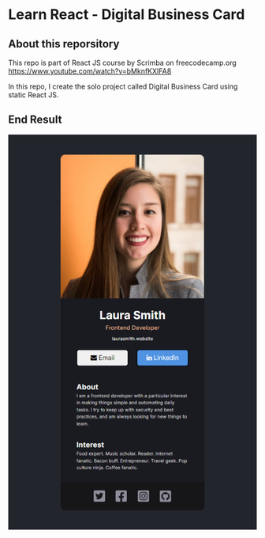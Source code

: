 # Learn React - Digital Business Card

## About this reporsitory

This repo is part of React JS course by Scrimba on freecodecamp.org https://www.youtube.com/watch?v=bMknfKXIFA8

In this repo, I create the solo project called Digital Business Card using static React JS.

## End Result

![Result](result.png)
